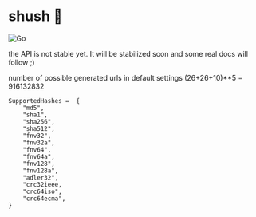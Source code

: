 # shush 🤫

![Go](https://github.com/tivvit/shush/workflows/Go/badge.svg?branch=master)

the API is not stable yet. It will be stabilized soon and some real docs will follow ;)

number of possible generated urls in default settings (26+26+10)**5 = 916132832

```
SupportedHashes =  {
	"md5",     
	"sha1",    
	"sha256",  
	"sha512",  
	"fnv32",   
	"fnv32a",  
	"fnv64",   
	"fnv64a",  
	"fnv128",  
	"fnv128a", 
	"adler32", 
	"crc32ieee,
	"crc64iso",
	"crc64ecma",
}
```